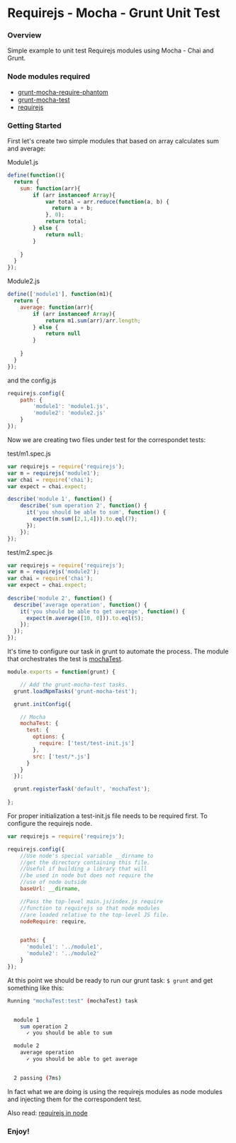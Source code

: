 # Requirejs - Mocha - Grunt Unit Test

### Overview

Simple example to unit test Requirejs modules using Mocha - Chai and Grunt.

### Node modules required


 * [grunt-mocha-require-phantom](https://www.npmjs.com/package/grunt-mocha-require-phantom)
 * [grunt-mocha-test](https://www.npmjs.com/package/grunt-mocha-test)
 * [requirejs](https://www.npmjs.com/package/requirejs)

### Getting Started

First let's create two simple modules that based on array calculates sum and average:

Module1.js

```javascript
define(function(){
  return {
    sum: function(arr){
    	if (arr instanceof Array){
    		var total = arr.reduce(function(a, b) {
			  return a + b;
			}, 0);
			return total;
    	} else {
    		return null;
    	}
      
    }
  }
});
```

Module2.js

```javascript
define(['module1'], function(m1){
  return {
    average: function(arr){
    	if (arr instanceof Array){
    		return m1.sum(arr)/arr.length;
    	} else {
    		return null
    	}
    
    }
  }
});
```

and the config.js


```javascript
requirejs.config({
	path: {
		'module1': 'module1.js',
		'module2': 'module2.js'
	}
});
```

Now we are creating two files under test for the correspondet tests:

test/m1.spec.js

```javascript
var requirejs = require('requirejs');
var m = requirejs('module1');
var chai = require('chai');
var expect = chai.expect;

describe('module 1', function() {
    describe('sum operation 2', function() {
      it('you should be able to sum', function() {
        expect(m.sum([2,1,4])).to.eql(7);
      });
    });
});
```

test/m2.spec.js

```javascript
var requirejs = require('requirejs');
var m = requirejs('module2');
var chai = require('chai');
var expect = chai.expect;
 
describe('module 2', function() {
  describe('average operation', function() {
    it('you should be able to get average', function() {
      expect(m.average([10, 0])).to.eql(5);
    });
  });
});
```

It's time to configure our task in grunt to automate the process. The module that orchestrates the test is [mochaTest](https://www.npmjs.com/package/grunt-mocha-test).

```javascript
module.exports = function(grunt) {

    // Add the grunt-mocha-test tasks.
  grunt.loadNpmTasks('grunt-mocha-test');

  grunt.initConfig({

    // Mocha
    mochaTest: {
      test: {
        options: {
          require: ['test/test-init.js']
        },
        src: ['test/*.js']
      }
    }
  });

  grunt.registerTask('default', 'mochaTest');
  
};
```

For proper initialization a test-init.js file needs to be required first. To  configure the requirejs node.

```javascript
var requirejs = require('requirejs');

requirejs.config({
    //Use node's special variable __dirname to
    //get the directory containing this file.
    //Useful if building a library that will
    //be used in node but does not require the
    //use of node outside
    baseUrl: __dirname,

    //Pass the top-level main.js/index.js require
    //function to requirejs so that node modules
    //are loaded relative to the top-level JS file.
    nodeRequire: require,


    paths: {
      'module1': '../module1',
      'module2': '../module2'
    }
});
```

At this point we should be ready to run our grunt task: `$ grunt`
and get something like this: 

```sh
Running "mochaTest:test" (mochaTest) task


  module 1
    sum operation 2
      ✓ you should be able to sum

  module 2
    average operation
      ✓ you should be able to get average


  2 passing (7ms)

```

In fact what we are doing is using the requirejs modules as node modules and injecting them for the correspondent test. 

Also read: [requirejs in node](http://requirejs.org/docs/node.html)

### Enjoy!


